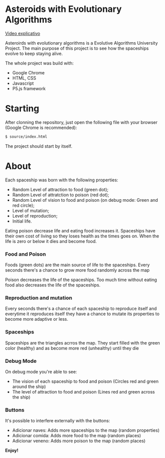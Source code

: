 # Asteroids with Evolutionary Algorithms

[Video explicativo](https://youtu.be/vv4i2TNSf3Q)

Asteroirds with evolutionary algorithms is a Evolutive Algorithms University Project.
The main purpose of this project is to see how the spaceships evolve to keep staying alive.

The whole project was build with:
  - Google Chrome
  - HTML, CSS
  - Javascript
  - P5.js framework

# Starting
After clonning the repository, just open the following file with your browser (Google Chrome is recommended):
```sh
$ source/index.html
```
The project should start by itself.

# About
Each spaceship was born with the following properties:
  - Random Level of attraction to food (green dot);
  - Random Level of attratction to poison (red dot);
  - Random Level of vision to food and poison (on debug mode: Green and red circle);
  - Level of mutation;
  - Level of reproduction;
  - Initial life.

Eating poison decrease life and eating food increases it. Spaceships have their own cost of living so they loses health as the times goes on. When the life is zero or below it dies and become food.

### Food and Poison
Foods (green dots) are the main source of life to the spaceships.
Every seconds there's a chance to grow more food randomly across the map

Poison decreases the life of the spaceships. Too much time without eating food also decreases the life of the spaceships.

### Reproduction and mutation
Every seconds there's a chance of each spaceship to reproduce itself and everytime it reproduces itself they have a chance to mutate its properties to become more adaptive or less.

### Spaceships
Spaceships are the triangles acrros the map. They start filled with the green color (healthy) and as become more red (unhealthy) until they die

### Debug Mode
On debug mode you're able to see:
   - The vision of each spaceship to food and poison (Circles red and green around the ship)
   - The level of attraction to food and poison (Lines red and green across the ship)

### Buttons
It's possible to interfere externally with the buttons:
   - Adicionar naves: Adds more spaceships to the map (random properties)
   - Adicionar comida: Adds more food to the map (random places)
   - Adicionar veneno: Adds more poison to the map (random places)


**Enjoy!**